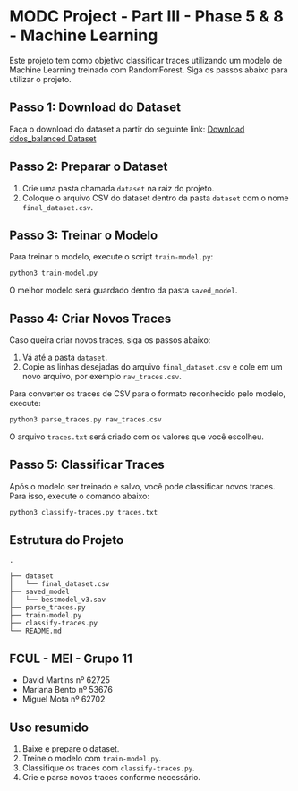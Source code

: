 # MODC Project - Part III - Phase 5 & 8 - Machine Learning

Este projeto tem como objetivo classificar traces utilizando um modelo de Machine Learning treinado com RandomForest. Siga os passos abaixo para utilizar o projeto.

## Passo 1: Download do Dataset

Faça o download do dataset a partir do seguinte link: [Download ddos_balanced Dataset](https://www.kaggle.com/datasets/devendra416/ddos-datasets)

## Passo 2: Preparar o Dataset

1. Crie uma pasta chamada `dataset` na raiz do projeto.
2. Coloque o arquivo CSV do dataset dentro da pasta `dataset` com o nome `final_dataset.csv`.

## Passo 3: Treinar o Modelo

Para treinar o modelo, execute o script `train-model.py`:

```bash
python3 train-model.py
```

O melhor modelo será guardado dentro da pasta `saved_model`.

## Passo 4: Criar Novos Traces

Caso queira criar novos traces, siga os passos abaixo:

1. Vá até a pasta `dataset`.
2. Copie as linhas desejadas do arquivo `final_dataset.csv` e cole em um novo arquivo, por exemplo `raw_traces.csv`.

Para converter os traces de CSV para o formato reconhecido pelo modelo, execute:

```bash
python3 parse_traces.py raw_traces.csv
```

O arquivo `traces.txt` será criado com os valores que você escolheu.


## Passo 5: Classificar Traces

Após o modelo ser treinado e salvo, você pode classificar novos traces. Para isso, execute o comando abaixo:

```bash
python3 classify-traces.py traces.txt
```

## Estrutura do Projeto

```
.

├── dataset
│   └── final_dataset.csv
├── saved_model
│   └── bestmodel_v3.sav
├── parse_traces.py
├── train-model.py
├── classify-traces.py
└── README.md
```

## FCUL - MEI - Grupo 11

- David Martins nº 62725
- Mariana Bento nº 53676
- Miguel Mota nº 62702

## Uso resumido

1. Baixe e prepare o dataset.
2. Treine o modelo com `train-model.py`.
3. Classifique os traces com `classify-traces.py`.
4. Crie e parse novos traces conforme necessário.

